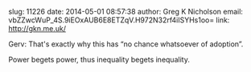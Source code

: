 slug:    11226
date:    2014-05-01 08:57:38
author:  Greg K Nicholson
email:   vbZZwcWuP_4S.9iEOxAUB6E8ETZqV.H972N32rf4iISYHs1oo=
link:     http://gkn.me.uk/

Gerv: That's exactly why this has “no chance whatsoever of adoption”.

Power begets power, thus inequality begets inequality.
